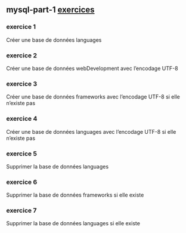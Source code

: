 ## mysql-part-1 [exercices](https://github.com/HedyKatherine/SQL/blob/master/partie1.md)

### exercice 1
Créer une base de données languages

### exercice 2
Créer une base de données webDevelopment avec l’encodage UTF-8

### exercice 3
Créer une base de données frameworks avec l’encodage UTF-8 si elle n’existe pas

### exercice 4
Créer une base de données languages avec l’encodage UTF-8 si elle n’existe pas

### exercice 5
Supprimer la base de données languages

### exercice 6
Supprimer la base de données frameworks si elle existe

### exercice 7
Supprimer la base de données languages si elle existe
